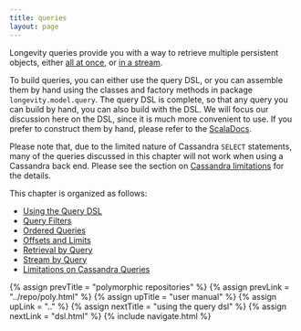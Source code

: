 ```yaml
---
title: queries
layout: page
---
```


Longevity queries provide you with a way to retrieve multiple
persistent objects, either [all at once](retrieve-by.html), or [in a
stream](stream-by.html).

To build queries, you can either use the query DSL, or you can
assemble them by hand using the classes and factory methods in package
`longevity.model.query`. The query DSL is complete, so that any
query you can build by hand, you can also build with the DSL. We will
focus our discussion here on the DSL, since it is much more convenient
to use. If you prefer to construct them by hand, please refer to the
[ScalaDocs](http://longevityframework.github.io/longevity/scaladocs/longevity-latest/index.html#longevity.model.query.Query).

Please note that, due to the limited nature of Cassandra `SELECT`
statements, many of the queries discussed in this chapter will not
work when using a Cassandra back end. Please see the section on
[Cassandra limitations](cassandra-query-limits.html) for the details.

This chapter is organized as follows:

- [Using the Query DSL](dsl.html)
- [Query Filters](filters.html)
- [Ordered Queries](order-by.html)
- [Offsets and Limits](limit-offset.html)
- [Retrieval by Query](retrieve-by.html)
- [Stream by Query](stream-by.html)
- [Limitations on Cassandra Queries](cassandra-query-limits.html)

{% assign prevTitle = "polymorphic repositories" %}
{% assign prevLink = "../repo/poly.html" %}
{% assign upTitle = "user manual" %}
{% assign upLink = ".." %}
{% assign nextTitle = "using the query dsl" %}
{% assign nextLink = "dsl.html" %}
{% include navigate.html %}
